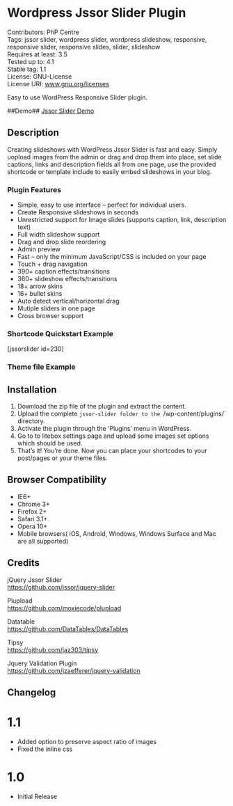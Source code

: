 # Wordpress Jssor Slider Plugin #
Contributors: PhP Centre <br/>
Tags:  jssor slider, wordpress slider, wordpress slideshow, responsive, responsive slider, responsive slides, slider, slideshow<br/>
Requires at least: 3.5 <br/>
Tested up to: 4.1 <br/>
Stable tag: 1.1 <br/>
License: GNU-License <br/>
License URI: www.gnu.org/licenses <br/>

Easy to use WordPress Responsive Slider plugin.

##Demo##
[Jssor Slider Demo](http://phpcentre.net/wordpress-jssor-slider/)

## Description ##
Creating slideshows with WordPress Jssor Slider is fast and easy. Simply uopload images from the admin or drag and drop them into
place, set slide captions, links and description fields all from one page, use the provided shortcode or template include to 
easily embed slideshows in your blog.


### Plugin Features ###
* Simple, easy to use interface – perfect for individual users.
* Create Responsive slideshows in seconds
* Unrestricted support for Image slides (supports caption, link, description text)
* Full width slideshow support
* Drag and drop slide reordering
* Admin preview
* Fast – only the minimum JavaScript/CSS is included on your page
* Touch + drag navigation
* 390+ caption effects/transitions
* 360+ slideshow effects/transitions
* 18+ arrow skins
* 16+ bullet skins
* Auto detect vertical/horizontal drag
* Mutiple sliders in one page
* Cross browser support

### Shortcode Quickstart Example ###

[jssorslider id=230]

### Theme file  Example ###

<?php echo do_shortcode("[jssorslider id=1764]"); ?> 

## Installation ##
1. Download the zip file of the plugin and extract the content.
2. Upload the complete `jssor-slider folder to the `/wp-content/plugins/` directory.
3. Activate the plugin through the ‘Plugins’ menu in WordPress.
4. Go to to litebox settings page and upload some images set options which should be used.
5. That’s it! You’re done. Now you can place your shortcodes to your post/pages or your theme files.

## Browser Compatibility ##

* IE6+
* Chrome 3+
* Firefox 2+
* Safari 3.1+
* Opera 10+
* Mobile browsers( iOS, Android, Windows, Windows Surface and Mac are all supported)

## Credits ##

jQuery Jssor Slider <br/>
https://github.com/jssor/jquery-slider

Plupload <br/>
https://github.com/moxiecode/plupload

Datatable <br/>
https://github.com/DataTables/DataTables

Tipsy <br/>
https://github.com/jaz303/tipsy

Jquery Validation Plugin <br/>
https://github.com/jzaefferer/jquery-validation

## Changelog ##

# 1.1 #
* Added option to preserve aspect ratio of images
* Fixed the inline css

# 1.0 #
* Initial Release


